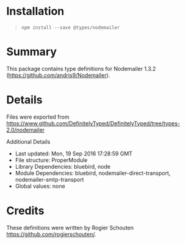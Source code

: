 # Installation
> `npm install --save @types/nodemailer`

# Summary
This package contains type definitions for Nodemailer 1.3.2 (https://github.com/andris9/Nodemailer).

# Details
Files were exported from https://www.github.com/DefinitelyTyped/DefinitelyTyped/tree/types-2.0/nodemailer

Additional Details
 * Last updated: Mon, 19 Sep 2016 17:28:59 GMT
 * File structure: ProperModule
 * Library Dependencies: bluebird, node
 * Module Dependencies: bluebird, nodemailer-direct-transport, nodemailer-smtp-transport
 * Global values: none

# Credits
These definitions were written by Rogier Schouten <https://github.com/rogierschouten/>.
